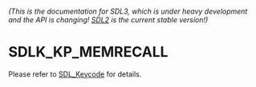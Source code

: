 ###### (This is the documentation for SDL3, which is under heavy development and the API is changing! [SDL2](https://wiki.libsdl.org/SDL2/) is the current stable version!)
# SDLK_KP_MEMRECALL

Please refer to [SDL_Keycode](SDL_Keycode) for details.

